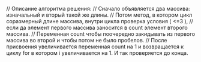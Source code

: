 // Описание алгоритма решения:
// Сначало объявляется два массива: изначальный и вторый такой же длины. 
// Потом метод, в котором цикл соразмерный длине массива, внутри цикла проверка условия ( <=3 ), 
// если да элемент первого массива заносится в count элемент второго массива. 
// Переменная count чтобы поочередно закидывать из первого массива во второй и чтобы потом не было пробелов. 
// После присвоения увеличивается переменная count на 1 и возвращается к циклу for в котором i увеличивается на 1. И так проверяется до конца.